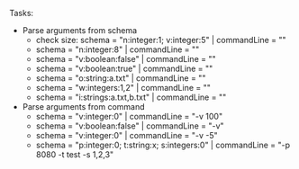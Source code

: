 Tasks:
* Parse arguments from schema
    * check size: schema = "n:integer:1; v:integer:5" | commandLine = ""
    * schema = "n:integer:8" | commandLine = ""
    * schema = "v:boolean:false" | commandLine = ""
    * schema = "v:boolean:true" | commandLine = ""
    * schema = "o:string:a.txt" | commandLine = ""
    * schema = "w:integers:1,2" | commandLine = ""
    * schema = "i:strings:a.txt,b.txt" | commandLine = ""
* Parse arguments from command
    * schema = "v:integer:0" | commandLine = "-v 100"
    * schema = "v:boolean:false" | commandLine = "-v"
    * schema = "v:integer:0" | commandLine = "-v -5"
    * schema = "p:integer:0; t:string:x; s:integers:0" | commandLine = "-p 8080 -t test -s 1,2,3"
